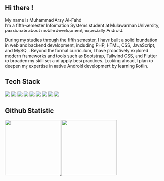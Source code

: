 ## Hi there !

My name is Muhammad Arsy Al-Fahd. <br>
I’m a fifth-semester Information Systems student at Mulawarman University, passionate about mobile development, especially Android.<br>

During my studies through the fifth semester, I have built a solid foundation in web and backend development, including PHP, HTML, CSS, JavaScript, and MySQL. Beyond the formal curriculum, I have proactively explored modern frameworks and tools such as Bootstrap, Tailwind CSS, and Flutter to broaden my skill set and apply best practices. Looking ahead, I plan to deepen my expertise in native Android development by learning Kotlin.<br>

## <p align="left">Tech Stack</p>
<p align="left">
  <!-- Framework -->
  <img src="https://img.shields.io/badge/Flutter-02569B?style=for-the-badge&logo=flutter&logoColor=white"/>
  <!-- Languages -->
  <img src="https://img.shields.io/badge/Dart-0175C2?style=for-the-badge&logo=dart&logoColor=white"/>
  <img src="https://img.shields.io/badge/HTML5-%23E34F26.svg?style=for-the-badge&logo=html5&logoColor=white"/>
  <img src="https://img.shields.io/badge/Tailwind_CSS-38B2AC?style=for-the-badge&logo=tailwind-css&logoColor=white"/>
  <img src="https://img.shields.io/badge/JavaScript-%23F7DF1E.svg?style=for-the-badge&logo=javascript&logoColor=black"/>
  <img src="https://img.shields.io/badge/Java-%23ED8B00.svg?style=for-the-badge&logo=java&logoColor=white"/>
  <img src="https://img.shields.io/badge/Python-%233776AB.svg?style=for-the-badge&logo=python&logoColor=white"/>
  <img src="https://img.shields.io/badge/PHP-%23777BB4.svg?style=for-the-badge&logo=php&logoColor=white"/>
  <img src="https://img.shields.io/badge/MySQL-%234479A1.svg?style=for-the-badge&logo=mysql&logoColor=white"/>
</p>

## Github Statistic
<p align="left"> 
  <a href="https://github.com/penuliscode">
  <img height="180em" src="https://github-readme-stats-eight-theta.vercel.app/api?username=mhmmdarsy&show_icons=true&theme=midnight-purple&include_all_commits=true&count_private=true"/>
  <img height="180em" src="https://github-readme-stats-eight-theta.vercel.app/api/top-langs/?username=mhmmdarsy&layout=compactlayout=compact&theme=midnight-purple&custom_title=Languages"/>
  </a>
</p>
